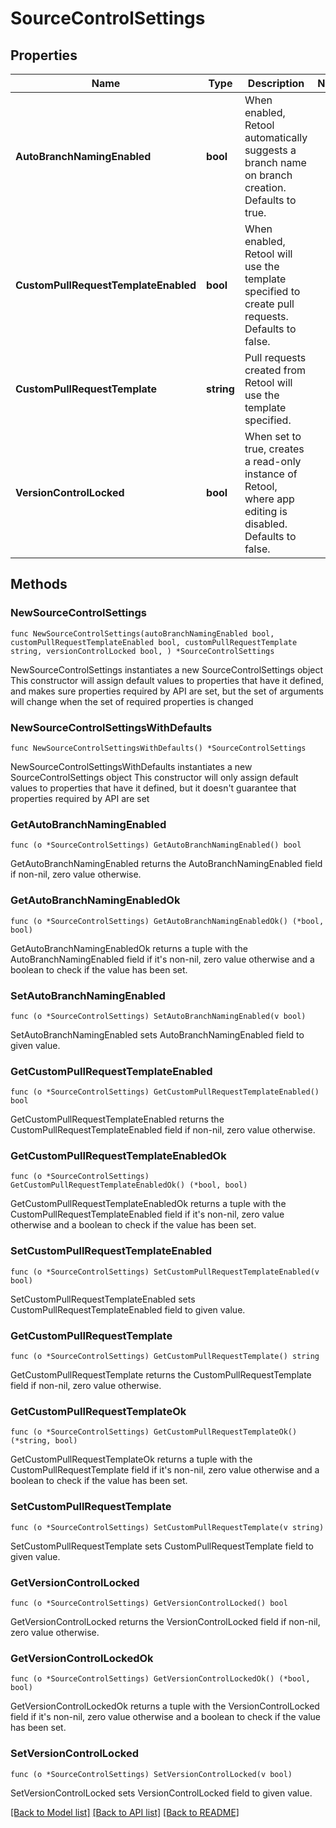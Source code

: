 # SourceControlSettings

## Properties

Name | Type | Description | Notes
------------ | ------------- | ------------- | -------------
**AutoBranchNamingEnabled** | **bool** | When enabled, Retool automatically suggests a branch name on branch creation. Defaults to true. | 
**CustomPullRequestTemplateEnabled** | **bool** | When enabled, Retool will use the template specified to create pull requests. Defaults to false. | 
**CustomPullRequestTemplate** | **string** | Pull requests created from Retool will use the template specified. | 
**VersionControlLocked** | **bool** | When set to true, creates a read-only instance of Retool, where app editing is disabled. Defaults to false. | 

## Methods

### NewSourceControlSettings

`func NewSourceControlSettings(autoBranchNamingEnabled bool, customPullRequestTemplateEnabled bool, customPullRequestTemplate string, versionControlLocked bool, ) *SourceControlSettings`

NewSourceControlSettings instantiates a new SourceControlSettings object
This constructor will assign default values to properties that have it defined,
and makes sure properties required by API are set, but the set of arguments
will change when the set of required properties is changed

### NewSourceControlSettingsWithDefaults

`func NewSourceControlSettingsWithDefaults() *SourceControlSettings`

NewSourceControlSettingsWithDefaults instantiates a new SourceControlSettings object
This constructor will only assign default values to properties that have it defined,
but it doesn't guarantee that properties required by API are set

### GetAutoBranchNamingEnabled

`func (o *SourceControlSettings) GetAutoBranchNamingEnabled() bool`

GetAutoBranchNamingEnabled returns the AutoBranchNamingEnabled field if non-nil, zero value otherwise.

### GetAutoBranchNamingEnabledOk

`func (o *SourceControlSettings) GetAutoBranchNamingEnabledOk() (*bool, bool)`

GetAutoBranchNamingEnabledOk returns a tuple with the AutoBranchNamingEnabled field if it's non-nil, zero value otherwise
and a boolean to check if the value has been set.

### SetAutoBranchNamingEnabled

`func (o *SourceControlSettings) SetAutoBranchNamingEnabled(v bool)`

SetAutoBranchNamingEnabled sets AutoBranchNamingEnabled field to given value.


### GetCustomPullRequestTemplateEnabled

`func (o *SourceControlSettings) GetCustomPullRequestTemplateEnabled() bool`

GetCustomPullRequestTemplateEnabled returns the CustomPullRequestTemplateEnabled field if non-nil, zero value otherwise.

### GetCustomPullRequestTemplateEnabledOk

`func (o *SourceControlSettings) GetCustomPullRequestTemplateEnabledOk() (*bool, bool)`

GetCustomPullRequestTemplateEnabledOk returns a tuple with the CustomPullRequestTemplateEnabled field if it's non-nil, zero value otherwise
and a boolean to check if the value has been set.

### SetCustomPullRequestTemplateEnabled

`func (o *SourceControlSettings) SetCustomPullRequestTemplateEnabled(v bool)`

SetCustomPullRequestTemplateEnabled sets CustomPullRequestTemplateEnabled field to given value.


### GetCustomPullRequestTemplate

`func (o *SourceControlSettings) GetCustomPullRequestTemplate() string`

GetCustomPullRequestTemplate returns the CustomPullRequestTemplate field if non-nil, zero value otherwise.

### GetCustomPullRequestTemplateOk

`func (o *SourceControlSettings) GetCustomPullRequestTemplateOk() (*string, bool)`

GetCustomPullRequestTemplateOk returns a tuple with the CustomPullRequestTemplate field if it's non-nil, zero value otherwise
and a boolean to check if the value has been set.

### SetCustomPullRequestTemplate

`func (o *SourceControlSettings) SetCustomPullRequestTemplate(v string)`

SetCustomPullRequestTemplate sets CustomPullRequestTemplate field to given value.


### GetVersionControlLocked

`func (o *SourceControlSettings) GetVersionControlLocked() bool`

GetVersionControlLocked returns the VersionControlLocked field if non-nil, zero value otherwise.

### GetVersionControlLockedOk

`func (o *SourceControlSettings) GetVersionControlLockedOk() (*bool, bool)`

GetVersionControlLockedOk returns a tuple with the VersionControlLocked field if it's non-nil, zero value otherwise
and a boolean to check if the value has been set.

### SetVersionControlLocked

`func (o *SourceControlSettings) SetVersionControlLocked(v bool)`

SetVersionControlLocked sets VersionControlLocked field to given value.



[[Back to Model list]](../README.md#documentation-for-models) [[Back to API list]](../README.md#documentation-for-api-endpoints) [[Back to README]](../README.md)


